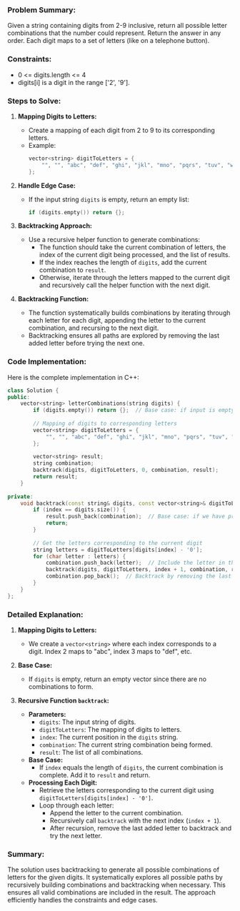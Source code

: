 
### Problem Summary:
Given a string containing digits from 2-9 inclusive, return all possible letter combinations that the number could represent. Return the answer in any order. Each digit maps to a set of letters (like on a telephone button).

### Constraints:
- 0 <= digits.length <= 4
- digits[i] is a digit in the range ['2', '9'].

### Steps to Solve:

1. **Mapping Digits to Letters:**
   - Create a mapping of each digit from 2 to 9 to its corresponding letters.
   - Example:
     ```cpp
     vector<string> digitToLetters = {
         "", "", "abc", "def", "ghi", "jkl", "mno", "pqrs", "tuv", "wxyz"
     };
     ```

2. **Handle Edge Case:**
   - If the input string `digits` is empty, return an empty list:
     ```cpp
     if (digits.empty()) return {};
     ```

3. **Backtracking Approach:**
   - Use a recursive helper function to generate combinations:
     - The function should take the current combination of letters, the index of the current digit being processed, and the list of results.
     - If the index reaches the length of `digits`, add the current combination to `result`.
     - Otherwise, iterate through the letters mapped to the current digit and recursively call the helper function with the next digit.

4. **Backtracking Function:**
   - The function systematically builds combinations by iterating through each letter for each digit, appending the letter to the current combination, and recursing to the next digit.
   - Backtracking ensures all paths are explored by removing the last added letter before trying the next one.

### Code Implementation:

Here is the complete implementation in C++:

```cpp
class Solution {
public:
    vector<string> letterCombinations(string digits) {
        if (digits.empty()) return {};  // Base case: if input is empty, return an empty list
        
        // Mapping of digits to corresponding letters
        vector<string> digitToLetters = {
            "", "", "abc", "def", "ghi", "jkl", "mno", "pqrs", "tuv", "wxyz"
        };
        
        vector<string> result;
        string combination;
        backtrack(digits, digitToLetters, 0, combination, result);
        return result;
    }
    
private:
    void backtrack(const string& digits, const vector<string>& digitToLetters, int index, string& combination, vector<string>& result) {
        if (index == digits.size()) {
            result.push_back(combination);  // Base case: if we have processed all digits, add the combination to the result
            return;
        }
        
        // Get the letters corresponding to the current digit
        string letters = digitToLetters[digits[index] - '0'];
        for (char letter : letters) {
            combination.push_back(letter);  // Include the letter in the current combination
            backtrack(digits, digitToLetters, index + 1, combination, result);  // Recurse with the next digit
            combination.pop_back();  // Backtrack by removing the last added letter
        }
    }
};
```

### Detailed Explanation:

1. **Mapping Digits to Letters:**
   - We create a `vector<string>` where each index corresponds to a digit. Index 2 maps to "abc", index 3 maps to "def", etc.

2. **Base Case:**
   - If `digits` is empty, return an empty vector since there are no combinations to form.

3. **Recursive Function `backtrack`:**
   - **Parameters:**
     - `digits`: The input string of digits.
     - `digitToLetters`: The mapping of digits to letters.
     - `index`: The current position in the `digits` string.
     - `combination`: The current string combination being formed.
     - `result`: The list of all combinations.
   - **Base Case:**
     - If `index` equals the length of `digits`, the current combination is complete. Add it to `result` and return.
   - **Processing Each Digit:**
     - Retrieve the letters corresponding to the current digit using `digitToLetters[digits[index] - '0']`.
     - Loop through each letter:
       - Append the letter to the current combination.
       - Recursively call `backtrack` with the next index (`index + 1`).
       - After recursion, remove the last added letter to backtrack and try the next letter.

### Summary:
The solution uses backtracking to generate all possible combinations of letters for the given digits. It systematically explores all possible paths by recursively building combinations and backtracking when necessary. This ensures all valid combinations are included in the result. The approach efficiently handles the constraints and edge cases.
